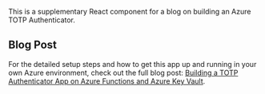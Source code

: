 This is a supplementary React component for a blog on building an Azure TOTP Authenticator.

## Blog Post
For the detailed setup steps and how to get this app up and running in your own Azure environment, check out the full blog post: [Building a TOTP Authenticator App on Azure Functions and Azure Key Vault](https://techcommunity.microsoft.com/blog/appsonazureblog/building-a-totp-authenticator-app-on-azure-functions-and-azure-key-vault/4361821).
